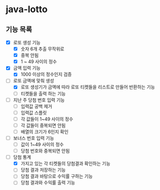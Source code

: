 # java-lotto
## 기능 목록
- [x] 로또 생성 기능
    - [x] 숫자 6개 추출 무작위로
    - [x] 중복 안됨
    - [x] 1 ~ 49 사이의 정수
- [x] 금액 입력 기능
    - [x] 1000 이상의 정수인지 검증
- [ ] 로또 금액에 맞춰 생성
    - [x] 로또 생성기가 금액에 따라 로또 티켓들을 리스트로 만들어 반환하는 기능
    - [ ] 티켓들을 출력 하는 기능
- [ ] 지난 주 당첨 번호 입력 기능
    - [ ] 입력값 공백 제거
    - [ ] 입력값 스플릿
    - [ ] 각 값들이 1~49 사이의 정수
    - [ ] 각 값들이 중복되면 안됨
    - [ ] 배열의 크기가 6인지 확인
- [ ] 보너스 번호 입력 기능
    - [ ] 값이 1~49 사이의 정수
    - [ ] 당첨 번호와 중복되면 안됨
- [ ] 당첨 통계
    - [x] 가지고 있는 각 티켓들의 당첨결과 확인하는 기능
    - [ ] 당첨 결과 저장하는 기능
    - [ ] 당첨 결과 바탕으로 수익률 구하는 기능
    - [ ] 당첨 결과와 수익률 출력 기능
